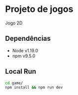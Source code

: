 # Projeto de jogos

Jogo 2D

## Dependências

- Node v1.19.0
- npm v9.5.0

## Local Run

```sh
cd game/
npm install && npm run dev
```
